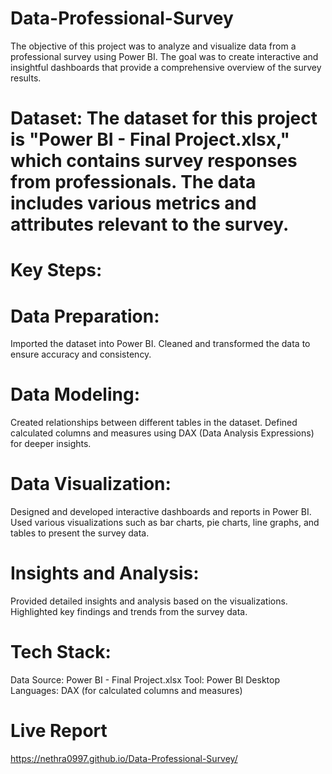# Data-Professional-Survey

The objective of this project was to analyze and visualize data from a professional survey using Power BI. The goal was to create interactive and insightful dashboards that provide a comprehensive overview of the survey results.

# Dataset: The dataset for this project is "Power BI - Final Project.xlsx," which contains survey responses from professionals. The data includes various metrics and attributes relevant to the survey.

# Key Steps:
# Data Preparation:
Imported the dataset into Power BI.
Cleaned and transformed the data to ensure accuracy and consistency.

# Data Modeling:
Created relationships between different tables in the dataset.
Defined calculated columns and measures using DAX (Data Analysis Expressions) for deeper insights.

# Data Visualization:
Designed and developed interactive dashboards and reports in Power BI.
Used various visualizations such as bar charts, pie charts, line graphs, and tables to present the survey data.

# Insights and Analysis:
Provided detailed insights and analysis based on the visualizations.
Highlighted key findings and trends from the survey data.

# Tech Stack:
Data Source: Power BI - Final Project.xlsx
Tool: Power BI Desktop
Languages: DAX (for calculated columns and measures)

# Live Report
https://nethra0997.github.io/Data-Professional-Survey/
